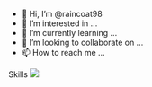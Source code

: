 - 👋 Hi, I’m @raincoat98
- 👀 I’m interested in ...
- 🌱 I’m currently learning ...
- 💞️ I’m looking to collaborate on ...
- 📫 How to reach me ...

Skills
<img src="https://img.shields.io/badge/Javascript-F7DF1E?style=for-the-badge&logo=Python&logoColor=white">      

<!---
raincoat98/raincoat98 is a ✨ special ✨ repository because its `README.md` (this file) appears on your GitHub profile.
You can click the Preview link to take a look at your changes.
--->
